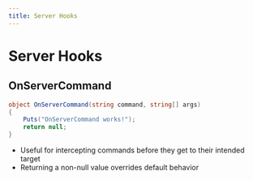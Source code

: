 ```yaml
---
title: Server Hooks
---
```


# Server Hooks

## OnServerCommand
```csharp
object OnServerCommand(string command, string[] args)
{
    Puts("OnServerCommand works!");
    return null;
}
```

 * Useful for intercepting commands before they get to their intended target
 * Returning a non-null value overrides default behavior


